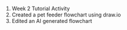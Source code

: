1. Week 2 Tutorial Activity
2. Created a pet feeder flowchart using draw.io
3. Edited an AI generated flowchart
